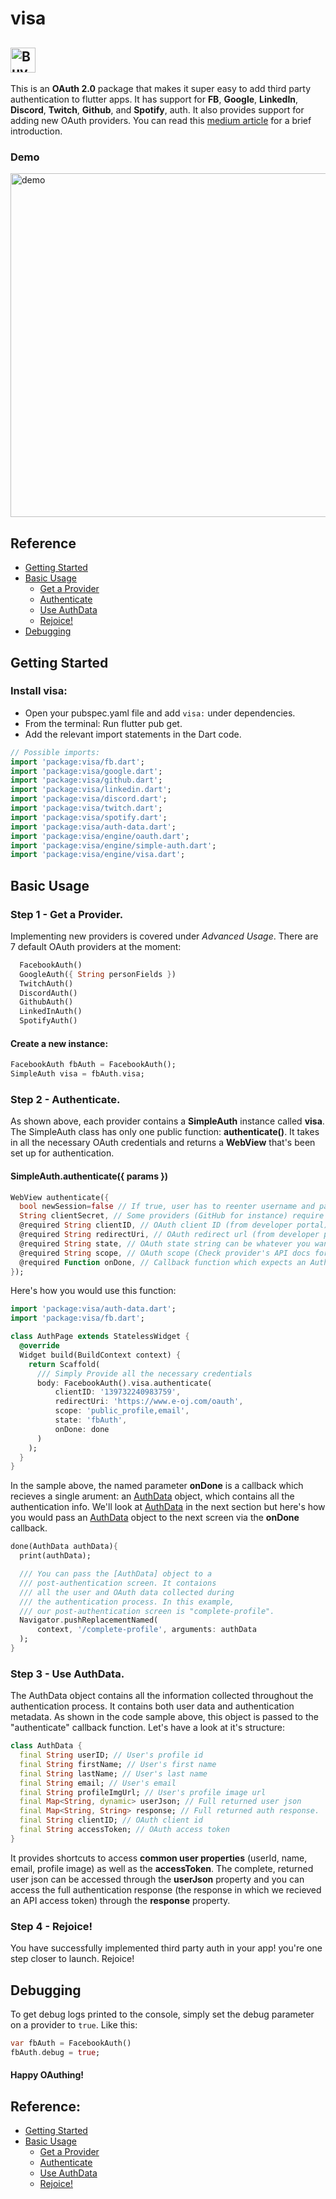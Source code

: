 # visa
<a href="https://www.buymeacoffee.com/e.oj" target="_blank"><img src="https://cdn.buymeacoffee.com/buttons/v2/default-yellow.png" alt="Buy Me A Coffee" height="40px"></a>
---

This is an **OAuth 2.0** package that makes it super easy to add third party authentication to flutter apps. It has support for **FB**, **Google**, **LinkedIn**, **Discord**, **Twitch**, **Github**, and **Spotify**, auth. It also provides support for adding new OAuth providers. You can read this [medium article](https://emmanuelolaojo.medium.com/so-you-want-social-login-oauth-2-0-with-flutter-38f51ab02bba?sk=0da0734ecad0df90d83db18c214d4ca9) for a brief introduction.

### Demo
<img src="https://drive.google.com/uc?export=view&id=1T_LX4CWsNNyEhWx64nMHtLJUST1papw0" alt="demo" width="550"></img>

## Reference
- [Getting Started](#getting-started)
- [Basic Usage](#basic-usage)
  * [Get a Provider](#step-1---get-a-provider)
  * [Authenticate](#step-2---authenticate)
  * [Use AuthData](#step-3---use-authdata)
  * [Rejoice!](#step-4---rejoice)
- [Debugging](#debugging)

## Getting Started

### Install visa:

- Open your pubspec.yaml file and add ```visa:``` under dependencies.
- From the terminal: Run flutter pub get.
- Add the relevant import statements in the Dart code.
```dart
// Possible imports:
import 'package:visa/fb.dart';
import 'package:visa/google.dart';
import 'package:visa/github.dart';
import 'package:visa/linkedin.dart';
import 'package:visa/discord.dart';
import 'package:visa/twitch.dart';
import 'package:visa/spotify.dart';
import 'package:visa/auth-data.dart';
import 'package:visa/engine/oauth.dart';
import 'package:visa/engine/simple-auth.dart';
import 'package:visa/engine/visa.dart';
```

## Basic Usage 

### Step 1 - Get a Provider.
Implementing new providers is covered under *Advanced Usage*.
There are 7 default OAuth providers at the moment:
```dart
  FacebookAuth()
  GoogleAuth({ String personFields })
  TwitchAuth()
  DiscordAuth()
  GithubAuth()
  LinkedInAuth()
  SpotifyAuth()
```
#### Create a new instance:
```dart
FacebookAuth fbAuth = FacebookAuth();
SimpleAuth visa = fbAuth.visa;
```

### Step 2 - Authenticate.
As shown above, each provider contains a **SimpleAuth** instance called **visa**.
The SimpleAuth class has only one public function: **authenticate()**. It takes
in all the necessary OAuth credentials and returns a **WebView** that's been set 
up for authentication. 

#### SimpleAuth.authenticate({ params })
```dart
WebView authenticate({
  bool newSession=false // If true, user has to reenter username and password even if they've logged in before
  String clientSecret, // Some providers (GitHub for instance) require the OAuth client secret (from developer portal).
  @required String clientID, // OAuth client ID (from developer portal)
  @required String redirectUri, // OAuth redirect url (from developer portal) 
  @required String state, // OAuth state string can be whatever you want.
  @required String scope, // OAuth scope (Check provider's API docs for allowed scopes)
  @required Function onDone, // Callback function which expects an AuthData object.
});
```

Here's how you would use this function:
```Dart
import 'package:visa/auth-data.dart';
import 'package:visa/fb.dart';

class AuthPage extends StatelessWidget {
  @override
  Widget build(BuildContext context) {
    return Scaffold(
      /// Simply Provide all the necessary credentials
      body: FacebookAuth().visa.authenticate(
          clientID: '139732240983759',
          redirectUri: 'https://www.e-oj.com/oauth',
          scope: 'public_profile,email',
          state: 'fbAuth',
          onDone: done
      )
    );
  }
}
```
In the sample above, the named parameter **onDone** is a callback which recieves a single arument: an [AuthData](#step-3---use-authdata) object, which contains all the authentication info. We'll look at [AuthData](#step-3---use-authdata) in the next section but here's how you would pass an [AuthData](#step-3---use-authdata) object to the next screen via the **onDone** callback.

```dart
done(AuthData authData){
  print(authData);

  /// You can pass the [AuthData] object to a 
  /// post-authentication screen. It contaions 
  /// all the user and OAuth data collected during
  /// the authentication process. In this example,
  /// our post-authentication screen is "complete-profile".
  Navigator.pushReplacementNamed(
      context, '/complete-profile', arguments: authData
  );
}
```

### Step 3 - Use AuthData.
The AuthData object contains all the information collected throughout the authentication process. It contains both user data and authentication metadata. As shown in the code sample above, this object is passed to the "authenticate" callback function. Let's have a look at it's structure:
```dart
class AuthData {
  final String userID; // User's profile id
  final String firstName; // User's first name
  final String lastName; // User's last name
  final String email; // User's email
  final String profileImgUrl; // User's profile image url
  final Map<String, dynamic> userJson; // Full returned user json
  final Map<String, String> response; // Full returned auth response.
  final String clientID; // OAuth client id
  final String accessToken; // OAuth access token
}
```
It provides shortcuts to access **common user properties** (userId, name, email, profile image) as well as the **accessToken**. The complete, returned user json can be accessed through the **userJson** property and you can access the full authentication response (the response in which we recieved an API access token) through the **response** property. 

### Step 4 - Rejoice!
You have successfully implemented third party auth in your app! you're one step closer to launch. Rejoice!

## Debugging
To get debug logs printed to the console, simply set the debug parameter on a provider to ```true```. Like this:
```dart
var fbAuth = FacebookAuth()
fbAuth.debug = true;
```

#### Happy OAuthing!

## Reference:

- [Getting Started](#getting-started)
- [Basic Usage](#basic-usage)
  * [Get a Provider](#step-1---get-a-provider)
  * [Authenticate](#step-2---authenticate)
  * [Use AuthData](#step-3---use-authdata)
  * [Rejoice!](#step-4---rejoice)
